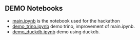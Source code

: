 ## DEMO Notebooks

- [main.ipynb](./main.ipynb) is the notebook used for the hackathon
- [demo_trino.ipynb](./demo_trino.ipynb) demo trino, improvement of main.ipynb.
- [demo_duckdb.ipynb](./demo_duckdb.ipynb) demo using duckdb.
